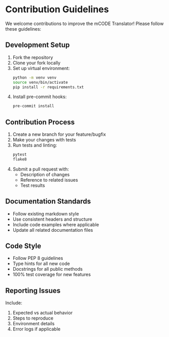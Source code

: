 # Contribution Guidelines

We welcome contributions to improve the mCODE Translator! Please follow these guidelines:

## Development Setup

1. Fork the repository
2. Clone your fork locally
3. Set up virtual environment:
   ```bash
   python -m venv venv
   source venv/bin/activate
   pip install -r requirements.txt
   ```
4. Install pre-commit hooks:
   ```bash
   pre-commit install
   ```

## Contribution Process

1. Create a new branch for your feature/bugfix
2. Make your changes with tests
3. Run tests and linting:
   ```bash
   pytest
   flake8
   ```
4. Submit a pull request with:
   - Description of changes
   - Reference to related issues
   - Test results

## Documentation Standards

- Follow existing markdown style
- Use consistent headers and structure
- Include code examples where applicable
- Update all related documentation files

## Code Style

- Follow PEP 8 guidelines
- Type hints for all new code
- Docstrings for all public methods
- 100% test coverage for new features

## Reporting Issues

Include:
1. Expected vs actual behavior
2. Steps to reproduce
3. Environment details
4. Error logs if applicable
